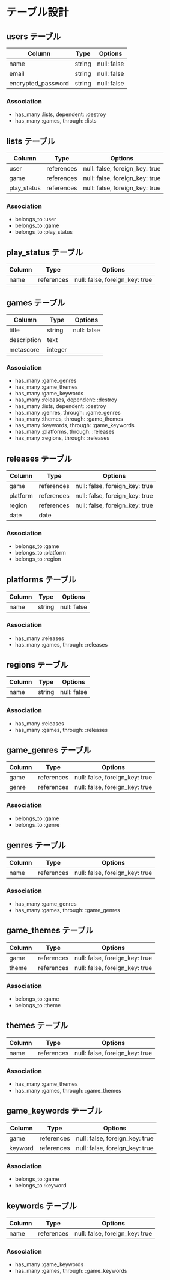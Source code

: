 # テーブル設計

## users テーブル

| Column             | Type   | Options     |
| ------------------ | ------ | ----------- |
| name               | string | null: false |
| email              | string | null: false |
| encrypted_password | string | null: false |

### Association

- has_many :lists, dependent: :destroy
- has_many :games, through: :lists

## lists テーブル

| Column      | Type       | Options                        |
| ----------- | ---------- | ------------------------------ |
| user        | references | null: false, foreign_key: true |
| game        | references | null: false, foreign_key: true |
| play_status | references | null: false, foreign_key: true |

### Association

- belongs_to :user
- belongs_to :game
- belongs_to :play_status

## play_status テーブル

| Column | Type       | Options                        |
| ------ | ---------- | ------------------------------ |
| name   | references | null: false, foreign_key: true |

## games テーブル

| Column      | Type    | Options     |
| ----------- | ------- | ----------- |
| title       | string  | null: false |
| description | text    |             |
| metascore   | integer |             |

### Association

- has_many :game_genres
- has_many :game_themes
- has_many :game_keywords
- has_many :releases, dependent: :destroy
- has_many :lists, dependent: :destroy
- has_many :genres, through: :game_genres
- has_many :themes, through: :game_themes
- has_many :keywords, through: :game_keywords
- has_many :platforms, through: :releases
- has_many :regions, through: :releases

## releases テーブル

| Column   | Type       | Options                        |
| -------- | ---------- | ------------------------------ |
| game     | references | null: false, foreign_key: true |
| platform | references | null: false, foreign_key: true |
| region   | references | null: false, foreign_key: true |
| date     | date       |                                |

### Association

- belongs_to :game
- belongs_to :platform
- belongs_to :region

## platforms テーブル

| Column | Type   | Options     |
| ------ | ------ | ----------- |
| name   | string | null: false |

### Association

- has_many :releases
- has_many :games, through: :releases

## regions テーブル

| Column | Type   | Options     |
| ------ | ------ | ----------- |
| name   | string | null: false |

### Association

- has_many :releases
- has_many :games, through: :releases

## game_genres テーブル

| Column | Type       | Options                        |
| ------ | ---------- | ------------------------------ |
| game   | references | null: false, foreign_key: true |
| genre  | references | null: false, foreign_key: true |

### Association

- belongs_to :game
- belongs_to :genre

## genres テーブル

| Column | Type       | Options                        |
| ------ | ---------- | ------------------------------ |
| name   | references | null: false, foreign_key: true |

### Association

- has_many :game_genres
- has_many :games, through: :game_genres

## game_themes テーブル

| Column | Type       | Options                        |
| ------ | ---------- | ------------------------------ |
| game   | references | null: false, foreign_key: true |
| theme  | references | null: false, foreign_key: true |

### Association

- belongs_to :game
- belongs_to :theme

## themes テーブル

| Column | Type       | Options                        |
| ------ | ---------- | ------------------------------ |
| name   | references | null: false, foreign_key: true |

### Association

- has_many :game_themes
- has_many :games, through: :game_themes

## game_keywords テーブル

| Column  | Type       | Options                        |
| ------- | ---------- | ------------------------------ |
| game    | references | null: false, foreign_key: true |
| keyword | references | null: false, foreign_key: true |

### Association

- belongs_to :game
- belongs_to :keyword

## keywords テーブル

| Column | Type       | Options                        |
| ------ | ---------- | ------------------------------ |
| name   | references | null: false, foreign_key: true |

### Association

- has_many :game_keywords
- has_many :games, through: :game_keywords
